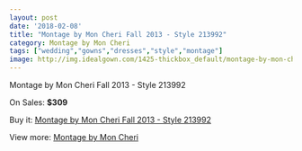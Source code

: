 ```yaml
---
layout: post
date: '2018-02-08'
title: "Montage by Mon Cheri Fall 2013 - Style 213992"
category: Montage by Mon Cheri
tags: ["wedding","gowns","dresses","style","montage"]
image: http://img.idealgown.com/1425-thickbox_default/montage-by-mon-cheri-fall-2013-style-213992.jpg
---
```

Montage by Mon Cheri Fall 2013 - Style 213992

On Sales: **$309**
<a href="https://www.idealgown.com/en/montage-by-mon-cheri/648-montage-by-mon-cheri-fall-2013-style-213992.html"><amp-img layout="responsive" width="600" height="600" src="//img.idealgown.com/1425-thickbox_default/montage-by-mon-cheri-fall-2013-style-213992.jpg" alt="Montage by Mon Cheri Fall 2013 - Style 213992 0" /></a>
<a href="https://www.idealgown.com/en/montage-by-mon-cheri/648-montage-by-mon-cheri-fall-2013-style-213992.html"><amp-img layout="responsive" width="600" height="600" src="//img.idealgown.com/1426-thickbox_default/montage-by-mon-cheri-fall-2013-style-213992.jpg" alt="Montage by Mon Cheri Fall 2013 - Style 213992 1" /></a>

Buy it: [Montage by Mon Cheri Fall 2013 - Style 213992](https://www.idealgown.com/en/montage-by-mon-cheri/648-montage-by-mon-cheri-fall-2013-style-213992.html "Montage by Mon Cheri Fall 2013 - Style 213992")

View more: [Montage by Mon Cheri](https://www.idealgown.com/en/9-montage-by-mon-cheri "Montage by Mon Cheri")